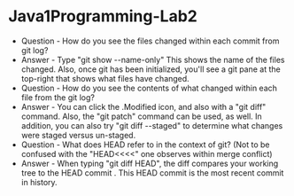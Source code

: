 # Java1Programming-Lab2
* Question - How do you see the files changed within each commit from git log?
* Answer - Type "git show --name-only"  This shows the name of the files changed.  Also, once git has been initialized, you'll see a git pane at the top-right that shows what files have changed.
* Question - How do you see the contents of what changed within each file from the git log?
* Answer - You can click the .Modified icon, and also with a "git diff" command.  Also, the "git patch" command can be used, as well.  In addition, you can also try "git diff --staged" to determine what changes were staged versus un-staged.
* Question - What does HEAD refer to in the context of git? (Not to be confused with the "HEAD<<<<" one observes within merge conflict)
* Answer - When typing "git diff HEAD", the diff compares your working tree to the HEAD commit .  This HEAD commit is the most recent commit in history.
